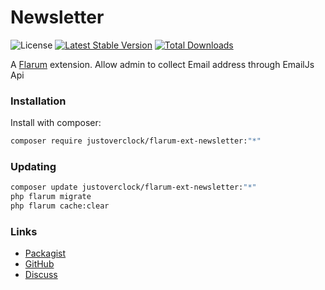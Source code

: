 # Newsletter

![License](https://img.shields.io/badge/license-MIT-blue.svg) [![Latest Stable Version](https://img.shields.io/packagist/v/justoverclock/flarum-ext-newsletter.svg)](https://packagist.org/packages/justoverclock/flarum-ext-newsletter) [![Total Downloads](https://img.shields.io/packagist/dt/justoverclock/flarum-ext-newsletter.svg)](https://packagist.org/packages/justoverclock/flarum-ext-newsletter)

A [Flarum](http://flarum.org) extension. Allow admin to collect Email address through EmailJs Api

### Installation

Install with composer:

```sh
composer require justoverclock/flarum-ext-newsletter:"*"
```

### Updating

```sh
composer update justoverclock/flarum-ext-newsletter:"*"
php flarum migrate
php flarum cache:clear
```

### Links

- [Packagist](https://packagist.org/packages/justoverclock/flarum-ext-newsletter)
- [GitHub](https://github.com/justoverclock/flarum-ext-newsletter)
- [Discuss](https://discuss.flarum.org/d/PUT_DISCUSS_SLUG_HERE)
